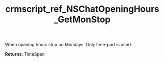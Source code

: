 ﻿---
title: crmscript_ref_NSChatOpeningHours_GetMonStop
description: TimeSpan NSChatOpeningHours.GetMonStop()
intellisense: NSChatOpeningHours.GetMonStop
keywords: NSChatOpeningHours, GetMonStop
so.topic: reference
---

When opening hours stop on Mondays. Only time-part is used.

**Returns:** TimeSpan


